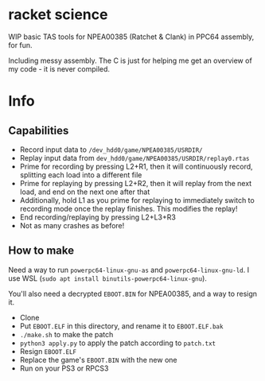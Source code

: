 # racket science
WIP basic TAS tools for NPEA00385 (Ratchet & Clank) in PPC64 assembly, for fun.

Including messy assembly. The C is just for helping me get an overview of my code - it is never compiled.

# Info
## Capabilities
- Record input data to `/dev_hdd0/game/NPEA00385/USRDIR/`
- Replay input data from `dev_hdd0/game/NPEA00385/USRDIR/replay0.rtas`
- Prime for recording by pressing L2+R1, then it will continuously record, splitting each load into a different file
- Prime for replaying by pressing L2+R2, then it will replay from the next load, and end on the next one after that
- Additionally, hold L1 as you prime for replaying to immediately switch to recording mode once the replay finishes. This modifies the replay!
- End recording/replaying by pressing L2+L3+R3
- Not as many crashes as before!

## How to make
Need a way to run `powerpc64-linux-gnu-as` and `powerpc64-linux-gnu-ld`. I use WSL (`sudo apt install binutils-powerpc64-linux-gnu`).

You'll also need a decrypted `EBOOT.BIN` for NPEA00385, and a way to resign it.

- Clone
- Put `EBOOT.ELF` in this directory, and rename it to `EBOOT.ELF.bak`
- `./make.sh` to make the patch
- `python3 apply.py` to apply the patch according to `patch.txt`
- Resign `EBOOT.ELF`
- Replace the game's `EBOOT.BIN` with the new one
- Run on your PS3 or RPCS3